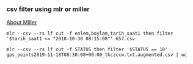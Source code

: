 ###  csv filter using mlr or miller


[About Miller](http://johnkerl.org/miller/doc/)


 

```shell
mlr --csv --rs lf cut -f enlem,boylam,tarih_saat1 then filter '$tarih_saat1 <= "2018-10-30 08:15:08"' 657.csv

mlr --csv --rs lf cut -f STATUS then filter '$STATUS == 10' gps_points2019-11-18T08:30:00+00:00_tkczccw.txt.augmented.csv | wc
```
